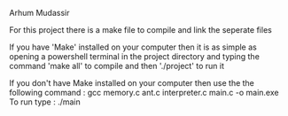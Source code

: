 Arhum Mudassir

For this project there is a make file to compile and link the seperate files

If you have 'Make' installed on your computer then it is as simple as opening a powershell terminal in the project directory and 
typing the command 'make all' to compile and then './project' to run it

If you don't have Make installed on your computer then use the the following command : gcc memory.c ant.c interpreter.c main.c -o main.exe
To run type : ./main